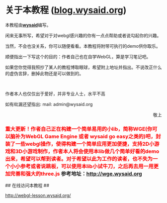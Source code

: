 ﻿
<h1>关于本教程 (<a href="http://blog.wysaid.org/" target="_blank">blog.wysaid.org</a>)</h1>
<p>本教程由<u><b><a href="http://blog.wysaid.org/" target="_blank">wysaid</a></b></u>编写。</p>
<p>闲来无事所写，希望对于对webgl感兴趣的你有一点点帮助或者说勾起你的兴趣。</p>
<p>当然，不会也没关系，你可以随便看看。本教程将附带可执行的demo供你取乐。</p>
<p>顺便指出一下写这个的目的：作者自己也在自学WebGL，算是学习笔记吧。</p>
<p>如果您你觉得我照抄了某人的教程博取眼球，希望附上地址并指出。不说改正什么的虚伪言辞，删掉此物还是可以做到的。</p>
<br />
<p>作者本人也仅仅出于爱好，并非专业人士，水平不高</p>
<p>如有纰漏还望指出: mail: admin@wysaid.org</p>
<p style="text-align:right">敬上</p>
<h3>
<font color = "red">重大更新！作者自己正在构建一个简单易用的小lib，简称WGE(你可以脑补为WebGL Game Engine 或者 wysaid go easy之类的)吧，封装了一些webgl操作，使得构建一个简单应用更加便捷，支持2D小游戏和3D小游戏制作，作者本人将会使用本lib做几个简单好看的demo出来，希望可以帮到读者。对于希望以此为工作的读者，也不失为一个小小参考或者说跳板，可以使用本lib小试牛刀，之后再去用一用更加完善和强大的three.js
</font>参考地址：<a href="http://wge.wysaid.org" target="_blank">http://wge.wysaid.org</a>
</h3>
## 在线访问本教程 ##

http://webgl-lesson.wysaid.org/